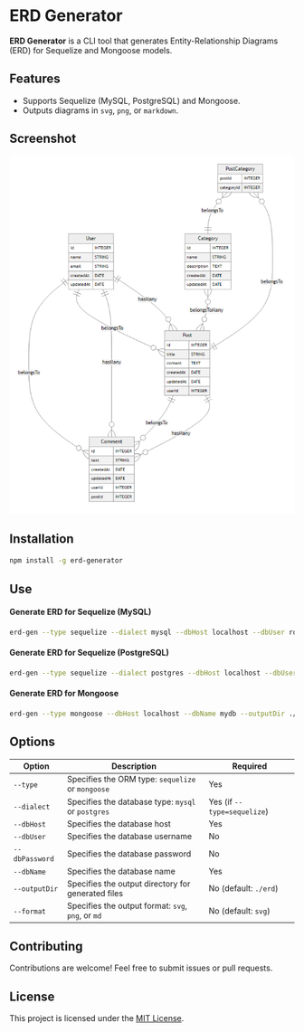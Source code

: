 # ERD Generator

**ERD Generator** is a CLI tool that generates Entity-Relationship Diagrams (ERD) for Sequelize and Mongoose models.

## Features
- Supports Sequelize (MySQL, PostgreSQL) and Mongoose.
- Outputs diagrams in `svg`, `png`, or `markdown`.

## Screenshot

![CLI Example](assets/erd-screenshot.png)

## Installation

```bash
npm install -g erd-generator
```

## Use

#### Generate ERD for Sequelize (MySQL)
```bash
erd-gen --type sequelize --dialect mysql --dbHost localhost --dbUser root --dbPassword secret --dbName mydb --outputDir ./erd --format svg
```
#### Generate ERD for Sequelize (PostgreSQL)
```bash
erd-gen --type sequelize --dialect postgres --dbHost localhost --dbUser root --dbPassword secret --dbName mydb --outputDir ./erd --format md
```
#### Generate ERD for Mongoose
```bash
erd-gen --type mongoose --dbHost localhost --dbName mydb --outputDir ./erd --format png
```

## Options
| **Option**       | **Description**                                     | **Required**                      |
|-------------------|-----------------------------------------------------|------------------------------------|
| `--type`         | Specifies the ORM type: `sequelize` or `mongoose`   | Yes                                |
| `--dialect`      | Specifies the database type: `mysql` or `postgres`  | Yes (if `--type=sequelize`)        |
| `--dbHost`       | Specifies the database host                         | Yes                                |
| `--dbUser`       | Specifies the database username                     | No 
| `--dbPassword`   | Specifies the database password                     | No
| `--dbName`       | Specifies the database name                         | Yes                                |
| `--outputDir`    | Specifies the output directory for generated files  | No (default: `./erd`)              |
| `--format`       | Specifies the output format: `svg`, `png`, or `md`  | No (default: `svg`)                |


## Contributing

Contributions are welcome! Feel free to submit issues or pull requests.

## License

This project is licensed under the [MIT License](LICENSE).

